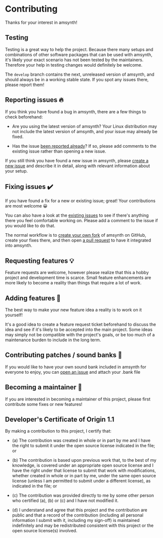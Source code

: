 # Contributing

Thanks for your interest in amsynth!

## Testing

Testing is a great way to help the project. Because there many setups and combinations of other software packages that can be used with amsynth, it's likely your
exact scenario has not been tested by the maintainers. Therefore your help in testing changes would definitely be welcome.

The `develop` branch contains the next, unreleased version of amsynth, and should always be in a working stable state. If you spot any issues there, please report
them!

## Reporting issues :fire:

If you think you have found a bug in amsynth, there are a few things to check beforehand:

* Are you using the latest version of amsynth? Your Linux distribution may not include the latest version of amsynth, and your issue may already be fixed.

* Has the issue [been reported already](https://github.com/amsynth/amsynth/issues?q=is%3Aissue)? If so, please add comments to the existing issue rather than
  opening a new issue.

If you still think you have found a new issue in amsynth, please [create a new issue](https://github.com/amsynth/amsynth/issues/new/choose) and describe it in
detail, along with relevant information about your setup.

## Fixing issues :heavy_check_mark:

If you have found a fix for a new or existing issue; great! Your contributions are most welcome :grinning:

You can also have a look at the [existing issues](https://github.com/amsynth/amsynth/issues?q=is%3Aopen+is%3Aissue) to see if there's anything there you feel
comfortable working on. Please add a comment to the issue if you would like to do that.

The normal workflow is to [create your own fork](https://help.github.com/articles/fork-a-repo) of amsynth on GitHub, create your fixes there, and then open [a
pull request](https://help.github.com/articles/using-pull-requests) to have it integrated into amsynth.

## Requesting features :bulb:

Feature requests are welcome, however please realize that this a hobby project and development time is scarce. Small feature enhancements are more likely to become
a reality than things that require a lot of work.

## Adding features :construction:

The best way to make your new feature idea a reality is to work on it yourself!

It's a good idea to create a feature request ticket beforehand to discuss the idea and see if it's likely to be accepted into the main project.
Some ideas may simply not be compatible with the project's goals, or be too much of a maintenance burden to include in the long term.

## Contributing patches / sound banks :musical_note:

If you would like to have your own sound bank included in amsynth for everyone to enjoy, you can
[open an issue](https://github.com/amsynth/amsynth/issues/new/choose) and attach your .bank file

## Becoming a maintainer :muscle:

If you are interested in becoming a maintainer of this project, please first contribute some fixes or new features!

## Developer's Certificate of Origin 1.1

By making a contribution to this project, I certify that:

- (a) The contribution was created in whole or in part by me and I
      have the right to submit it under the open source license
      indicated in the file; or

- (b) The contribution is based upon previous work that, to the best
      of my knowledge, is covered under an appropriate open source
      license and I have the right under that license to submit that
      work with modifications, whether created in whole or in part
      by me, under the same open source license (unless I am
      permitted to submit under a different license), as indicated
      in the file; or

- (c) The contribution was provided directly to me by some other
      person who certified (a), (b) or (c) and I have not modified
      it.

- (d) I understand and agree that this project and the contribution
      are public and that a record of the contribution (including all
      personal information I submit with it, including my sign-off) is
      maintained indefinitely and may be redistributed consistent with
      this project or the open source license(s) involved.
